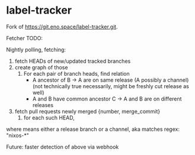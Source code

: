 # label-tracker

Fork of <https://git.eno.space/label-tracker.git>.

Fetcher TODO:

Nightly polling, fetching:

1. fetch HEADs of new/updated tracked branches
1. create graph of those
    1. For each pair of branch heads, find relation
        - A ancestor of B -> A are on same release (A possibly a channel) (not technically true necessarily, might be freshly cut release as well)
        - A and B have common ancestor C -> A and B are on different releases
1. fetch pull requests newly merged {number, merge_commit}
    1. for each such HEAD,

where <interesting> means either a release branch or a channel, aka matches regex: "nixos-*"

Future: faster detection of above via webhook
